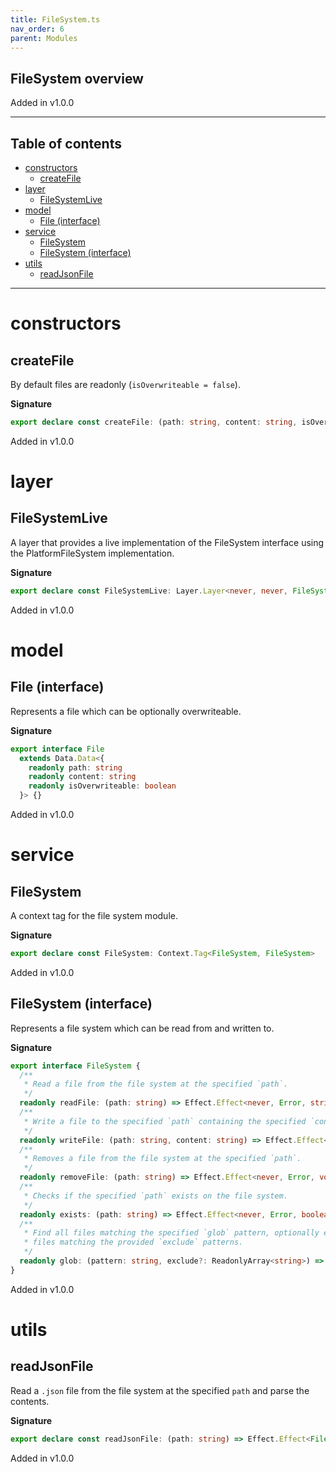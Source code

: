 ```yaml
---
title: FileSystem.ts
nav_order: 6
parent: Modules
---
```


## FileSystem overview

Added in v1.0.0

---

<h2 class="text-delta">Table of contents</h2>

- [constructors](#constructors)
  - [createFile](#createfile)
- [layer](#layer)
  - [FileSystemLive](#filesystemlive)
- [model](#model)
  - [File (interface)](#file-interface)
- [service](#service)
  - [FileSystem](#filesystem)
  - [FileSystem (interface)](#filesystem-interface)
- [utils](#utils)
  - [readJsonFile](#readjsonfile)

---

# constructors

## createFile

By default files are readonly (`isOverwriteable = false`).

**Signature**

```ts
export declare const createFile: (path: string, content: string, isOverwriteable?: boolean) => File
```

Added in v1.0.0

# layer

## FileSystemLive

A layer that provides a live implementation of the FileSystem interface using the PlatformFileSystem implementation.

**Signature**

```ts
export declare const FileSystemLive: Layer.Layer<never, never, FileSystem>
```

Added in v1.0.0

# model

## File (interface)

Represents a file which can be optionally overwriteable.

**Signature**

```ts
export interface File
  extends Data.Data<{
    readonly path: string
    readonly content: string
    readonly isOverwriteable: boolean
  }> {}
```

Added in v1.0.0

# service

## FileSystem

A context tag for the file system module.

**Signature**

```ts
export declare const FileSystem: Context.Tag<FileSystem, FileSystem>
```

Added in v1.0.0

## FileSystem (interface)

Represents a file system which can be read from and written to.

**Signature**

```ts
export interface FileSystem {
  /**
   * Read a file from the file system at the specified `path`.
   */
  readonly readFile: (path: string) => Effect.Effect<never, Error, string>
  /**
   * Write a file to the specified `path` containing the specified `content`.
   */
  readonly writeFile: (path: string, content: string) => Effect.Effect<never, Error, void>
  /**
   * Removes a file from the file system at the specified `path`.
   */
  readonly removeFile: (path: string) => Effect.Effect<never, Error, void>
  /**
   * Checks if the specified `path` exists on the file system.
   */
  readonly exists: (path: string) => Effect.Effect<never, Error, boolean>
  /**
   * Find all files matching the specified `glob` pattern, optionally excluding
   * files matching the provided `exclude` patterns.
   */
  readonly glob: (pattern: string, exclude?: ReadonlyArray<string>) => Effect.Effect<never, Error, Array<string>>
}
```

Added in v1.0.0

# utils

## readJsonFile

Read a `.json` file from the file system at the specified `path` and parse
the contents.

**Signature**

```ts
export declare const readJsonFile: (path: string) => Effect.Effect<FileSystem, Error, unknown>
```

Added in v1.0.0
